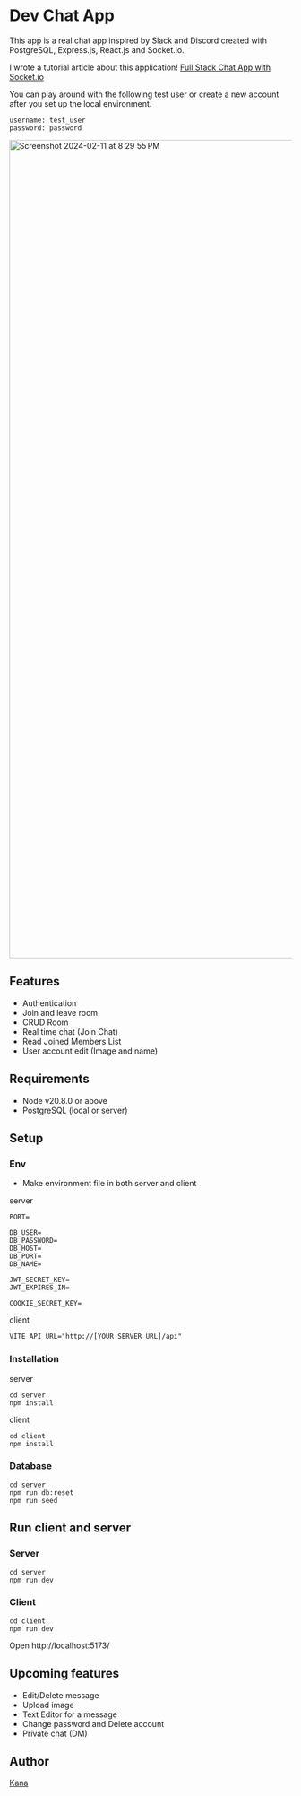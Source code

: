 # Dev Chat App

This app is a real chat app inspired by Slack and Discord created with PostgreSQL, Express.js, React.js and Socket.io.

I wrote a tutorial article about this application!
[Full Stack Chat App with Socket.io](https://dev.to/kana/full-stack-chat-app-with-socketio-5h)

You can play around with the following test user or create a new account after you set up the local environment.

```
username: test_user
password: password
```

<img width="1460" alt="Screenshot 2024-02-11 at 8 29 55 PM" src="https://github.com/kanatagu/chat-app/assets/66394413/7b291985-d649-4ad5-abe8-80c5d92dab98">


## Features
* Authentication
* Join and leave room
* CRUD Room
* Real time chat (Join Chat)
* Read Joined Members List
* User account edit (Image and name)


## Requirements

- Node v20.8.0 or above
- PostgreSQL (local or server)

## Setup

### Env

- Make environment file in both server and client

server

```
PORT=

DB_USER=
DB_PASSWORD=
DB_HOST=
DB_PORT=
DB_NAME=

JWT_SECRET_KEY=
JWT_EXPIRES_IN=

COOKIE_SECRET_KEY=

```

client

```
VITE_API_URL="http://[YOUR SERVER URL]/api"
```

### Installation

server

```
cd server
npm install
```

client

```
cd client
npm install
```

### Database

```
cd server
npm run db:reset
npm run seed
```

## Run client and server

### Server

```
cd server
npm run dev
```

### Client

```
cd client
npm run dev
```

Open http://localhost:5173/

## Upcoming features

- Edit/Delete message
- Upload image
- Text Editor for a message
- Change password and Delete account
- Private chat (DM)

## Author

[Kana](https://github.com/kanatagu)
